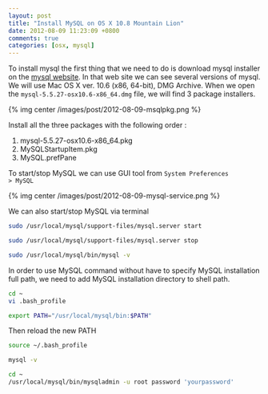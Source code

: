 ```yaml
---
layout: post
title: "Install MySQL on OS X 10.8 Mountain Lion"
date: 2012-08-09 11:23:09 +0800
comments: true
categories: [osx, mysql]
---
```

To install mysql the first thing that we need to do is download mysql installer on the <a href="http://dev.mysql.com/downloads/mysql/">mysql website</a>. In that web site we can see several versions of mysql. We will use Mac OS X ver. 10.6 (x86, 64-bit), DMG Archive. When we open the <code>mysql-5.5.27-osx10.6-x86_64.dmg</code> file, we will find 3 package installers.

{% img center /images/post/2012-08-09-msqlpkg.png %}

Install all the three packages with the following order :

1. mysql-5.5.27-osx10.6-x86_64.pkg
2. MySQLStartupItem.pkg
3. MySQL.prefPane

To start/stop MySQL we can use GUI tool from <code>System Preferences > MySQL</code>

{% img center /images/post/2012-08-09-mysql-service.png %}

We can also start/stop MySQL via terminal

``` bash start mysql
sudo /usr/local/mysql/support-files/mysql.server start
```

``` bash stop mysql
sudo /usr/local/mysql/support-files/mysql.server stop
```

``` bash get mysql version
sudo /usr/local/mysql/bin/mysql -v
```

In order to use MySQL command without have to specify MySQL installation full path, we need to add MySQL installation directory to shell path.

``` bash bash profile
cd ~
vi .bash_profile
```

``` bash path
export PATH="/usr/local/mysql/bin:$PATH"
```

Then reload the new PATH

``` bash
source ~/.bash_profile
```

``` bash test get mysql version
mysql -v
```

``` bash set mysql password
cd ~
/usr/local/mysql/bin/mysqladmin -u root password 'yourpassword'
```
